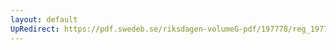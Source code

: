```yaml
---
layout: default
UpRedirect: https://pdf.swedeb.se/riksdagen-volumeG-pdf/197778/reg_197778__reg_01.pdf
---
```

